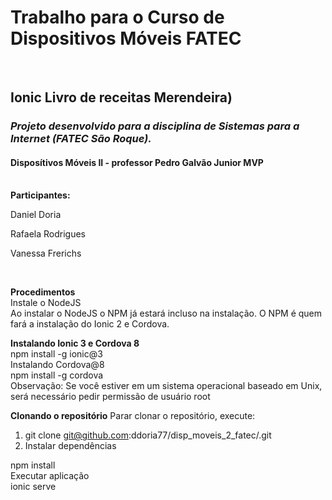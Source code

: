 <h1><b>Trabalho para o Curso de Dispositivos Móveis FATEC</b></h1> <br>
<h2><b>Ionic Livro de receitas Merendeira)</b></h2>
<h3><em>Projeto desenvolvido para a disciplina de Sistemas para a Internet (FATEC São Roque).</em></h3>
<h4>Disposítivos Móveis II - professor Pedro Galvão Junior MVP</h4><br>
<b>Participantes:</b>
<p>Daniel Doria</p>
<p>Rafaela Rodrigues</p>
<p>Vanessa Frerichs</p><br>

<b>Procedimentos</b><br>
Instale o NodeJS<br>
Ao instalar o NodeJS o NPM já estará incluso na instalação. O NPM é quem fará a instalação do Ionic 2 e Cordova.<br>

<b>Instalando Ionic 3 e Cordova 8</b><br>
npm install -g ionic@3<br>
Instalando Cordova@8<br>
npm install -g cordova<br>
Observação: Se você estiver em um sistema operacional baseado em Unix, será necessário pedir permissão de usuário root<br>

<b>Clonando o repositório</b>
Parar clonar o repositório, execute:<br>
1) git clone git@github.com:ddoria77/disp_moveis_2_fatec/.git<br>
2) Instalar dependências<br>

npm install<br>
Executar aplicação<br>
ionic serve<br>
